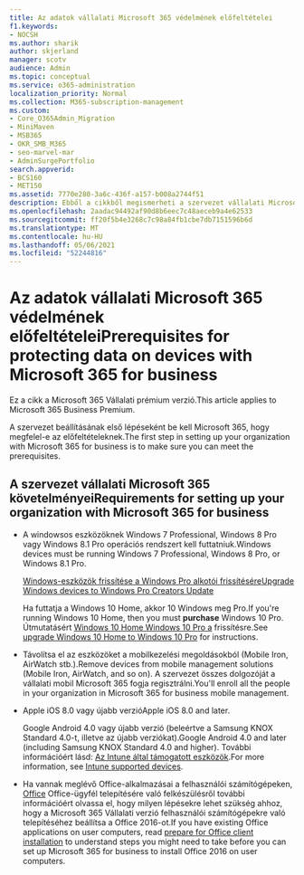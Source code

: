 ```yaml
---
title: Az adatok vállalati Microsoft 365 védelmének előfeltételei
f1.keywords:
- NOCSH
ms.author: sharik
author: skjerland
manager: scotv
audience: Admin
ms.topic: conceptual
ms.service: o365-administration
localization_priority: Normal
ms.collection: M365-subscription-management
ms.custom:
- Core_O365Admin_Migration
- MiniMaven
- MSB365
- OKR_SMB_M365
- seo-marvel-mar
- AdminSurgePortfolio
search.appverid:
- BCS160
- MET150
ms.assetid: 7770e280-3a6c-436f-a157-b008a2744f51
description: Ebből a cikkből megismerheti a szervezet vállalati Microsoft 365 és a felhasználók eszközein a munkahelyi adatok védelmével kapcsolatos követelményeket.
ms.openlocfilehash: 2aadac94492af90d8b6eec7c48aeceb9a4e62533
ms.sourcegitcommit: ff20f5b4e3268c7c98a84fb1cbe7db7151596b6d
ms.translationtype: MT
ms.contentlocale: hu-HU
ms.lasthandoff: 05/06/2021
ms.locfileid: "52244816"
---
```

# <a name="prerequisites-for-protecting-data-on-devices-with-microsoft-365-for-business"></a><span data-ttu-id="cf1f2-103">Az adatok vállalati Microsoft 365 védelmének előfeltételei</span><span class="sxs-lookup"><span data-stu-id="cf1f2-103">Prerequisites for protecting data on devices with Microsoft 365 for business</span></span>

<span data-ttu-id="cf1f2-104">Ez a cikk a Microsoft 365 Vállalati prémium verzió.</span><span class="sxs-lookup"><span data-stu-id="cf1f2-104">This article applies to Microsoft 365 Business Premium.</span></span>

<span data-ttu-id="cf1f2-105">A szervezet beállításának első lépéseként be kell Microsoft 365, hogy megfelel-e az előfeltételeknek.</span><span class="sxs-lookup"><span data-stu-id="cf1f2-105">The first step in setting up your organization with Microsoft 365 for business is to make sure you can meet the prerequisites.</span></span>
  
## <a name="requirements-for-setting-up-your-organization-with-microsoft-365-for-business"></a><span data-ttu-id="cf1f2-106">A szervezet vállalati Microsoft 365 követelményei</span><span class="sxs-lookup"><span data-stu-id="cf1f2-106">Requirements for setting up your organization with Microsoft 365 for business</span></span>

- <span data-ttu-id="cf1f2-107">A windowsos eszközöknek Windows 7 Professional, Windows 8 Pro vagy Windows 8.1 Pro operációs rendszert kell futtatniuk.</span><span class="sxs-lookup"><span data-stu-id="cf1f2-107">Windows devices must be running Windows 7 Professional, Windows 8 Pro, or Windows 8.1 Pro.</span></span>
    
    [<span data-ttu-id="cf1f2-108">Windows-eszközök frissítése a Windows Pro alkotói frissítésére</span><span class="sxs-lookup"><span data-stu-id="cf1f2-108">Upgrade Windows devices to Windows Pro Creators Update</span></span>](upgrade-to-windows-pro-creators-update.md)
    
    <span data-ttu-id="cf1f2-109">Ha futtatja a Windows 10 Home, akkor  10 Windows meg Pro.</span><span class="sxs-lookup"><span data-stu-id="cf1f2-109">If you're running Windows 10 Home, then you must **purchase** Windows  10 Pro.</span></span> <span data-ttu-id="cf1f2-110">Útmutatásért [Windows 10 Home Windows 10 Pro a](../business-video/upgrade.md) frissítésre.</span><span class="sxs-lookup"><span data-stu-id="cf1f2-110">See [upgrade Windows 10 Home to Windows 10 Pro](../business-video/upgrade.md) for instructions.</span></span> 
    
- <span data-ttu-id="cf1f2-111">Távolítsa el az eszközöket a mobilkezelési megoldásokból (Mobile Iron, AirWatch stb.).</span><span class="sxs-lookup"><span data-stu-id="cf1f2-111">Remove devices from mobile management solutions (Mobile Iron, AirWatch, and so on).</span></span> <span data-ttu-id="cf1f2-112">A szervezet összes dolgozóját a vállalati mobil Microsoft 365 fogja regisztrálni.</span><span class="sxs-lookup"><span data-stu-id="cf1f2-112">You'll enroll all the people in your organization in Microsoft 365 for business mobile management.</span></span>
    
- <span data-ttu-id="cf1f2-113">Apple iOS 8.0 vagy újabb verzió</span><span class="sxs-lookup"><span data-stu-id="cf1f2-113">Apple iOS 8.0 and later.</span></span>
    
    <span data-ttu-id="cf1f2-114">Google Android 4.0 vagy újabb verzió (beleértve a Samsung KNOX Standard 4.0-t, illetve az újabb verziókat).</span><span class="sxs-lookup"><span data-stu-id="cf1f2-114">Google Android 4.0 and later (including Samsung KNOX Standard 4.0 and higher).</span></span> <span data-ttu-id="cf1f2-115">További információért lásd: [Az Intune által támogatott eszközök](/mem/intune/fundamentals/supported-devices-browsers).</span><span class="sxs-lookup"><span data-stu-id="cf1f2-115">For more information, see [Intune supported devices](/mem/intune/fundamentals/supported-devices-browsers).</span></span>
    
- <span data-ttu-id="cf1f2-116">Ha vannak meglévő Office-alkalmazásai a felhasználói számítógépeken, [Office](prepare-for-office-client-deployment.md) Office-ügyfél telepítésére való felkészülésről további információért olvassa el, hogy milyen lépésekre lehet szükség ahhoz, hogy a Microsoft 365 Vállalati verzió felhasználói számítógépekre való telepítéséhez beállítsa a Office 2016-ot.</span><span class="sxs-lookup"><span data-stu-id="cf1f2-116">If you have existing Office applications on user computers, read [prepare for Office client installation](prepare-for-office-client-deployment.md) to understand steps you might need to take before you can set up Microsoft 365 for business to install Office 2016 on user computers.</span></span>